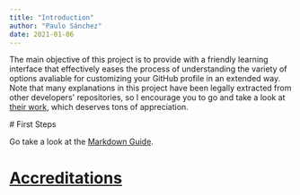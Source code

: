 ```yaml
---
title: "Introduction"
author: "Paulo Sánchez"
date: 2021-01-06
---
```


The main objective of this project is to provide with a friendly learning interface that effectively eases the process of understanding the variety of options avaliable for customizing your GitHub profile in an extended way. Note that many explanations in this project have been legally extracted from other developers' repositories, so I encourage you to go and take a look at [their work](), which deserves tons of appreciation.

# First Steps

Go take a look at the [Markdown Guide](https://erlete.github.io/github-pages-with-jekyll/guides/markdown-guide.html).

# [Accreditations](https://erlete.github.io/github-pages-with-jekyll/accreditations/sources.html)
